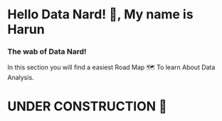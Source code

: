 # Hello Data Nard! 👋, My name is Harun
### The wab of Data Nard!
In this section you will find a easiest Road Map 🗺  To learn About Data Analysis.

# UNDER CONSTRUCTION 👷 


